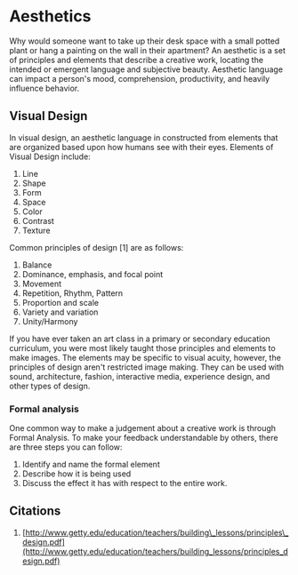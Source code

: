 # Aesthetics

Why would someone want to take up their desk space with a small potted plant or hang a painting on the wall in their apartment? An aesthetic is a set of principles and elements that describe a creative work, locating the intended or emergent language and subjective beauty. Aesthetic language can impact a person's mood, comprehension, productivity, and heavily influence behavior. 

## Visual Design

In visual design, an aesthetic language in constructed from elements that are organized based upon how humans see with their eyes. Elements of Visual Design include:

1. Line
2. Shape
3. Form
4. Space
5. Color
6. Contrast
7. Texture

Common principles of design \[1\] are as follows:

1. Balance
2. Dominance, emphasis, and focal point
3. Movement
4. Repetition, Rhythm, Pattern
5. Proportion and scale
6. Variety and variation
7. Unity/Harmony

If you have ever taken an art class in a primary or secondary education curriculum, you were most likely taught those principles and elements to make images. The elements may be specific to visual acuity, however, the principles of design aren't restricted image making. They can be used with sound, architecture, fashion, interactive media, experience design, and other types of design.

### Formal analysis

One common way to make a judgement about a creative work is through Formal Analysis. To make your feedback understandable by others, there are three steps you can follow:

1. Identify and name the formal element
2. Describe how it is being used
3. Discuss the effect it has with respect to the entire work.

## Citations

1. [http://www.getty.edu/education/teachers/building\_lessons/principles\_design.pdf](http://www.getty.edu/education/teachers/building_lessons/principles_design.pdf)

## 



